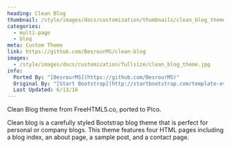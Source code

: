 ```yaml
---
heading: Clean Blog
thumbnail: /style/images/docs/customization/thumbnails/clean_blog_theme.jpg
categories:
  - multi-page
  - blog
meta: Custom Theme
link: https://github.com/BesrourMS/clean-blog
images:
  - /style/images/docs/customization/fullsize/clean_blog_theme.jpg
info:
  Ported By: "[BesrourMS](https://github.com/BesrourMS)"
  Original By: "[Start Bootstrap](http://startbootstrap.com/template-overviews/clean-blog/)"
  Last Updated: 6/13/16
---
```

Clean Blog theme from FreeHTML5.co, ported to Pico.

Clean blog is a carefully styled Bootstrap blog theme that is perfect for personal or company blogs. This theme features four HTML pages including a blog index, an about page, a sample post, and a contact page.
